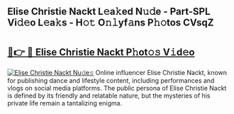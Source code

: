 ## Elise Christie Nackt L𝚎a𝚔ed N𝚞𝚍e - Part-SPL Vi𝚍𝚎o L𝚎a𝚔s - H𝚘𝚝 O𝚗𝚕yf𝚊ns P𝚑𝚘tos CVsqZ

# <h2><a href="http://kf31gye.oniu.top/?m=Elise+Christie+Nackt">🔗👉 🔴 Elise Christie Nackt P𝚑ot𝚘𝚜 V𝚒d𝚎o</a></h2>

[![Elise Christie Nackt Nu𝚍e𝚜](https://i.imgur.com/0qMVB7G.gif)](http://kf31gye.oniu.top/?m=Elise+Christie+Nackt)
Online influencer Elise Christie Nackt, known for publishing dance and lifestyle content, including performances and vlogs on social media platforms. The public persona of Elise Christie Nackt is defined by its friendly and relatable nature, but the mysteries of his private life remain a tantalizing enigma.  
